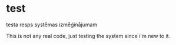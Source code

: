 test
====

testa resps systēmas izmēģinājumam

This is not any real code, just testing the system since i`m new to it. 
